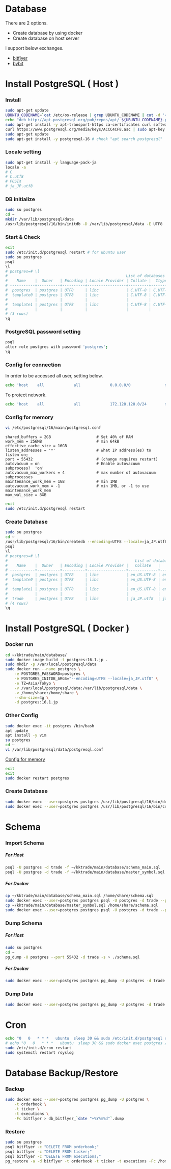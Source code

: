 # Database

There are 2 options.

- Create database by using docker 
- Create database on host server

I support below exchanges.

- [bitflyer](https://bitflyer.com/ja-jp/) 
- [bybit](https://bybit-exchange.github.io/docs/) 

# Install PostgreSQL ( Host )

### Install

```bash
sudo apt-get update
UBUNTU_CODENAME=`cat /etc/os-release | grep UBUNTU_CODENAME | cut -d '=' -f 2`
echo "deb http://apt.postgresql.org/pub/repos/apt/ ${UBUNTU_CODENAME}-pgdg main" | sudo tee -a /etc/apt/sources.list.d/pgdg.list
sudo apt-get install -y apt-transport-https ca-certificates curl software-properties-common
curl https://www.postgresql.org/media/keys/ACCC4CF8.asc | sudo apt-key add -
sudo apt-get update
sudo apt-get install -y postgresql-16 # check "apt search postgresql"
```

### Locale setting

```bash
sudo apt-get install -y language-pack-ja
locale -a
# C
# C.utf8
# POSIX
# ja_JP.utf8
```

### DB initialize

```bash
sudo su postgres
cd ~
mkdir /var/lib/postgresql/data
/usr/lib/postgresql/16/bin/initdb -D /var/lib/postgresql/data -E UTF8
```

### Start & Check

```bash
exit
sudo /etc/init.d/postgresql restart # for ubuntu user
sudo su postgres
psql
\l
# postgres=# \l
#                                                    List of databases
#    Name    |  Owner   | Encoding | Locale Provider | Collate |  Ctype  | ICU Locale | ICU Rules |   Access privileges
# -----------+----------+----------+-----------------+---------+---------+------------+-----------+-----------------------
#  postgres  | postgres | UTF8     | libc            | C.UTF-8 | C.UTF-8 |            |           |
#  template0 | postgres | UTF8     | libc            | C.UTF-8 | C.UTF-8 |            |           | =c/postgres          +
#            |          |          |                 |         |         |            |           | postgres=CTc/postgres
#  template1 | postgres | UTF8     | libc            | C.UTF-8 | C.UTF-8 |            |           | =c/postgres          +
#            |          |          |                 |         |         |            |           | postgres=CTc/postgres
# (3 rows)
\q
```

### PostgreSQL password setting

```bash
psql
alter role postgres with password 'postgres';
\q
```

### Config for connection

In order to be accessed all user, setting below.

```bash
echo 'host    all             all             0.0.0.0/0               md5' >> /etc/postgresql/16/main/pg_hba.conf
```

To protect network.

```bash
echo 'host    all             all             172.128.128.0/24        md5' >> /etc/postgresql/16/main/pg_hba.conf
```

### Config for memory

```bash
vi /etc/postgresql/16/main/postgresql.conf
```

```
shared_buffers = 2GB                    # Set 40% of RAM
work_mem = 256MB                        # min 64kB
effective_cache_size = 16GB
listen_addresses = '*'                  # what IP address(es) to listen on;
port = 55432                            # (change requires restart)
autovacuum = on                         # Enable autovacuum subprocess?  'on'
autovacuum_max_workers = 4              # max number of autovacuum subprocesses
maintenance_work_mem = 1GB              # min 1MB
autovacuum_work_mem = -1                # min 1MB, or -1 to use maintenance_work_mem
max_wal_size = 8GB
```

```bash
exit
sudo /etc/init.d/postgresql restart
```

### Create Database

```bash
sudo su postgres
cd ~
/usr/lib/postgresql/16/bin/createdb --encoding=UTF8 --locale=ja_JP.utf8 --template=template0 --port 55432 trade
psql
\l
# postgres=# \l
#                                                        List of databases
#    Name    |  Owner   | Encoding | Locale Provider |   Collate   |    Ctype    | ICU Locale | ICU Rules |   Access privileges
# -----------+----------+----------+-----------------+-------------+-------------+------------+-----------+-----------------------
#  postgres  | postgres | UTF8     | libc            | en_US.UTF-8 | en_US.UTF-8 |            |           |
#  template0 | postgres | UTF8     | libc            | en_US.UTF-8 | en_US.UTF-8 |            |           | =c/postgres          +
#            |          |          |                 |             |             |            |           | postgres=CTc/postgres
#  template1 | postgres | UTF8     | libc            | en_US.UTF-8 | en_US.UTF-8 |            |           | =c/postgres          +
#            |          |          |                 |             |             |            |           | postgres=CTc/postgres
#  trade     | postgres | UTF8     | libc            | ja_JP.utf8  | ja_JP.utf8  |            |           |
# (4 rows)
\q
```

# Install PostgreSQL ( Docker )

### Docker run

```bash
cd ~/kktrade/main/database/
sudo docker image build -t postgres:16.1.jp .
sudo mkdir -p /var/local/postgresql/data
sudo docker run --name postgres \
    -e POSTGRES_PASSWORD=postgres \
    -e POSTGRES_INITDB_ARGS="--encoding=UTF8 --locale=ja_JP.utf8" \
    -e TZ=Asia/Tokyo \
    -v /var/local/postgresql/data:/var/lib/postgresql/data \
    -v /home/share:/home/share \
    --shm-size=4g \
    -d postgres:16.1.jp
```

### Other Config

```bash
sudo docker exec -it postgres /bin/bash
apt update
apt install -y vim
su postgres
cd ~
vi /var/lib/postgresql/data/postgresql.conf
```

[Config for memory](#config-for-memory)

```bash
exit
exit
sudo docker restart postgres
```

### Create Database

```bash
sudo docker exec --user=postgres postgres /usr/lib/postgresql/16/bin/dropdb --port 55432 trade
sudo docker exec --user=postgres postgres /usr/lib/postgresql/16/bin/createdb --encoding=UTF8 --locale=ja_JP.utf8 --template=template0 --port 55432 trade
```

# Schema

### Import Schema

##### For Host

```bash
psql -U postgres -d trade -f ~/kktrade/main/database/schema_main.sql
psql -U postgres -d trade -f ~/kktrade/main/database/master_symbol.sql
```

##### For Docker 

```bash
cp ~/kktrade/main/database/schema_main.sql /home/share/schema.sql
sudo docker exec --user=postgres postgres psql -U postgres -d trade --port 55432 -f /home/share/schema.sql 
cp ~/kktrade/main/database/master_symbol.sql /home/share/schema.sql
sudo docker exec --user=postgres postgres psql -U postgres -d trade --port 55432 -f /home/share/schema.sql 
```

### Dump Schema

##### For Host 

```bash
sudo su postgres
cd ~
pg_dump -U postgres --port 55432 -d trade -s > ./schema.sql
```

##### For Docker 

```bash
sudo docker exec --user=postgres postgres pg_dump -U postgres -d trade --port 55432 -s > ./schema.sql
```

### Dump Data

```bash
sudo docker exec --user=postgres postgres pg_dump -U postgres -d trade --port 55432 -t master_symbol -Fp > ./db_`date "+%Y%m%d"`.dump
```

# Cron

```bash
echo "0   0   * * *   ubuntu  sleep 30 && sudo /etc/init.d/postgresql restart" | sudo tee -a /etc/crontab
# echo "0   0   * * *   ubuntu  sleep 30 && sudo docker exec postgres /etc/init.d/postgresql restart" | sudo tee -a /etc/crontab # for docker 
sudo /etc/init.d/cron restart
sudo systemctl restart rsyslog
```

# Database Backup/Restore

### Backup

```bash
sudo docker exec --user=postgres postgres pg_dump -U postgres \
    -t orderbook \
    -t ticker \
    -t executions \
    -Fc bitflyer > db_bitflyer_`date "+%Y%m%d"`.dump
```

### Restore

```bash
sudo su postgres
psql bitflyer -c "DELETE FROM orderbook;"
psql bitflyer -c "DELETE FROM ticker;"
psql bitflyer -c "DELETE FROM executions;"
pg_restore -a -d bitflyer -t orderbook -t ticker -t executions -Fc /home/share/db_bitflyer_20231007.dump
```